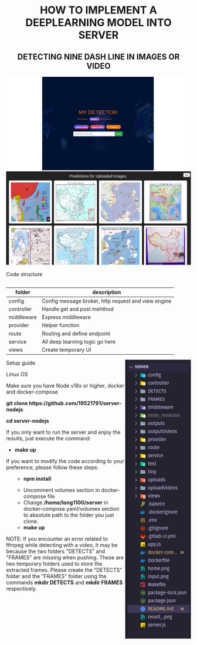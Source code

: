 <h1 align="center">HOW TO IMPLEMENT A DEEPLEARNING MODEL INTO SERVER</h1>

<h2 align="center">DETECTING NINE DASH LINE IN IMAGES OR VIDEO</h2>

<img src="home.png" alt="Maybe here is a picture">
<img src="result_.png" alt="Maybe here is a picture">

<div>
  <p>Code structure</p>
<table align="left">
  <thead>
    <tr>
      <th scope="col">folder</th>
      <th scope="col">description</th>
    </tr>
  </thead>
  <tbody>
    <tr>
      <td>config</td>
      <td>Config message broker, http request and view engine</td>
    </tr>
    <tr>
      <td>controller</td>
      <td>Handle get and post mehthod</td>
    </tr>
    <tr>
      <td>middleware</td>
      <td>Express middleware</td>
    </tr>
    <tr>
      <td>provider</td>
      <td>Helper function</td>
    </tr>
    <tr>
      <td>route</td>
      <td>Routing and define endpoint</td>
    </tr>
    <tr>
      <td>service</td>
      <td>All deep learning logic go here</td>
    </tr>
    <tr>
      <td>views</td>
      <td>Create temporary UI</td>
    </tr>
  </tbody>
</table>
<img src="folder_structure.png" align="right">
</div>

<p>Setup guide</p>
<p></p>
<p>Linux OS</p>
<p>Make sure you have Node v18x or higher, docker and docker-compose</p>
<p><b>git clone https://github.com/19521791/server-nodejs</b></p>
<p><b>cd server-nodejs</b></p>
<span>If you only want to run the server and enjoy the results, just execute the command:</span>
<ul>
  <li><b>make up</b></li>
</ul>
<span>If you want to modify the code according to your preference, please follow these steps:</span>
<ul>
  <ul>
    <li><b>npm install</b></li>
  </ul>
  <ul>
    <li>
      Uncomment volumes section in docker-compose file
    </li>
    <li>Change <b>/home/long1100/server</b> in docker-compose.yaml/volumes section to absolute path to the folder you just clone.</li>
    <li><b>make up</b></li>
  </ul>
</ul>
<p>NOTE: If you encounter an error related to ffmpeg while detecting with a video, it may be because the two folders "DETECTS" and "FRAMES" are missing when pushing. These are two temporary folders used to store the extracted frames. Please create the "DETECTS" folder and the "FRAMES" folder using the commands <b>mkdir DETECTS</b> and <b>mkdir FRAMES</b> respectively.</p>
